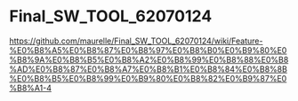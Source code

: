 # Final_SW_TOOL_62070124

https://github.com/maurelle/Final_SW_TOOL_62070124/wiki/Feature-%E0%B8%A5%E0%B8%87%E0%B8%97%E0%B8%B0%E0%B9%80%E0%B8%9A%E0%B8%B5%E0%B8%A2%E0%B8%99%E0%B8%88%E0%B8%AD%E0%B8%87%E0%B8%A7%E0%B8%B1%E0%B8%84%E0%B8%8B%E0%B8%B5%E0%B8%99%E0%B9%80%E0%B8%82%E0%B9%87%E0%B8%A1-4
